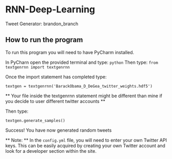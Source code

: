 # RNN-Deep-Learning

Tweet Generator: brandon_branch

## How to run the program

To run this program you will need to have PyCharm installed. 

In PyCharn open the provided terminal and type: `python`
Then type: `from textgenrnn import textgenrnn`

Once the import statement has completed type:

`textgen = textgenrnn('BarackObama_D_DeGea_twitter_weights.hdf5')`

** Your file inside the textgenrnn statement might be different than mine if you decide to
user different twitter accounts **

Then type:

`textgen.generate_samples()`

Success! You have now generated random tweets

** Note: ** In the `config.yml` file, you will need to enter your own Twitter API keys. This can
be easily acquired by creating your own Twitter account and look for a developer section within
the site.
